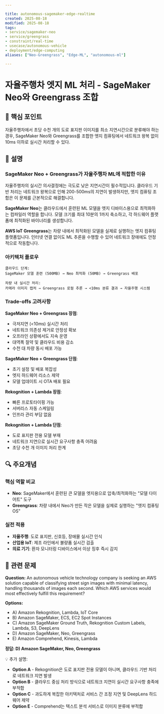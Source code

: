 ```yaml
---

title: autonomous-sagemaker-edge-realtime
created: 2025-08-18
modified: 2025-08-18
tags:
- service/sagemaker-neo
- service/greengrass
- constraint/real-time
- usecase/autonomous-vehicle
- deployment/edge-computing
aliases: ["Neo-Greengrass", "Edge-ML", "autonomous-ml"]

---
```


# 자율주행차 엣지 ML 처리 - SageMaker Neo와 Greengrass 조합

## 🎯 핵심 포인트

자율주행차에서 초당 수천 개의 도로 표지판 이미지를 최소 지연시간으로 분류해야 하는 경우, SageMaker Neo와 Greengrass를 조합한 엣지 컴퓨팅에서 네트워크 왕복 없이 10ms 이하로 실시간 처리할 수 있다.

## 📝 설명

### SageMaker Neo + Greengrass가 자율주행차 ML에 적합한 이유

자율주행차의 실시간 의사결정에는 극도로 낮은 지연시간이 필수적입니다. 클라우드 기반 처리는 네트워크 왕복으로 인해 200-500ms의 지연이 발생하지만, 엣지 컴퓨팅 조합은 이 문제를 근본적으로 해결합니다.

**SageMaker Neo**는 클라우드에서 훈련된 ML 모델을 엣지 디바이스용으로 최적화하는 컴파일러 역할을 합니다. 모델 크기를 최대 10분의 1까지 축소하고, 각 하드웨어 플랫폼에 최적화된 바이너리를 생성합니다.

**AWS IoT Greengrass**는 차량 내에서 최적화된 모델을 실제로 실행하는 엣지 컴퓨팅 플랫폼입니다. 인터넷 연결 없이도 ML 추론을 수행할 수 있어 네트워크 장애에도 안정적으로 작동합니다.

### 아키텍처 플로우

```
클라우드 단계:
SageMaker 모델 훈련 (500MB) → Neo 최적화 (50MB) → Greengrass 배포

차량 내 실시간 처리:
카메라 이미지 캡처 → Greengrass 로컬 추론 → <10ms 분류 결과 → 자율주행 시스템
```

### Trade-offs 고려사항

**SageMaker Neo + Greengrass 장점**:
- 극저지연 (<10ms) 실시간 처리
- 네트워크 의존성 제거로 안정성 확보
- 오프라인 상황에서도 지속 운영
- 대역폭 절약 및 클라우드 비용 감소
- 수천 대 차량 동시 배포 가능

**SageMaker Neo + Greengrass 단점**:
- 초기 설정 및 배포 복잡성
- 엣지 하드웨어 리소스 제약
- 모델 업데이트 시 OTA 배포 필요

**Rekognition + Lambda 장점**:
- 빠른 프로토타이핑 가능
- 서버리스 자동 스케일링
- 인프라 관리 부담 없음

**Rekognition + Lambda 단점**:
- 도로 표지판 전용 모델 부재
- 네트워크 지연으로 실시간 요구사항 충족 어려움
- 초당 수천 개 이미지 처리 한계

## 🔍 주요개념

### 핵심 역할 비교

- **Neo**: SageMaker에서 훈련된 큰 모델을 엣지용으로 압축/최적화하는 "모델 다이어트" 도구
- **Greengrass**: 차량 내에서 Neo가 만든 작은 모델을 실제로 실행하는 "엣지 컴퓨팅 OS"

### 실전 적용

- **자율주행**: 도로 표지판, 신호등, 장애물 실시간 인식
- **산업용 IoT**: 제조 라인에서 불량품 실시간 검출
- **의료 기기**: 환자 모니터링 디바이스에서 이상 징후 즉시 감지

## 📝 관련 문제

**Question:** An autonomous vehicle technology company is seeking an AWS solution capable of classifying street sign images with minimal latency, handling thousands of images each second. Which AWS services would most effectively fulfill this requirement?

**Options:**

- A) Amazon Rekognition, Lambda, IoT Core
- B) Amazon SageMaker, ECS, EC2 Spot Instances  
- C) Amazon SageMaker Ground Truth, Rekognition Custom Labels, Lambda, S3, DeepLens
- D) Amazon SageMaker, Neo, Greengrass
- E) Amazon Comprehend, Kinesis, Lambda

**정답: D) Amazon SageMaker, Neo, Greengrass**

💡 추가 설명:

- **Option A** - Rekognition은 도로 표지판 전용 모델이 아니며, 클라우드 기반 처리로 네트워크 지연 발생
- **Option B** - 클라우드 중심 처리 방식으로 네트워크 지연이 실시간 요구사항 충족에 부적합  
- **Option C** - 과도하게 복잡한 아키텍처로 서비스 간 조정 지연 및 DeepLens 하드웨어 제약
- **Option E** - Comprehend는 텍스트 분석 서비스로 이미지 분류에 부적합